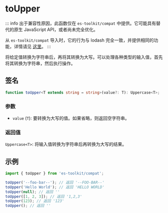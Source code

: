 # toUpper

::: info
出于兼容性原因，此函数仅在 `es-toolkit/compat` 中提供。它可能具有替代的原生 JavaScript API，或者尚未完全优化。

从 `es-toolkit/compat` 导入时，它的行为与 lodash 完全一致，并提供相同的功能，详情请见 [这里](../../../compatibility.md)。
:::

将给定值转换为字符串后，再将其转换为大写。可以处理各种类型的输入值，首先将其转换为字符串，然后执行操作。

## 签名

```typescript
function toUpper<T extends string = string>(value?: T): Uppercase<T>;
```

### 参数

- `value` (`T`): 要转换为大写的值。如果省略，则返回空字符串。

### 返回值

`Uppercase<T>`: 将输入值转换为字符串后再转换为大写的结果。

## 示例

```typescript
import { toUpper } from 'es-toolkit/compat';

toUpper('--foo-bar--'); // 返回 '--FOO-BAR--'
toUpper('Hello World'); // 返回 'HELLO WORLD'
toUpper(null); // 返回 ''
toUpper([1, 2, 3]); // 返回 '1,2,3'
toUpper(123); // 返回 '123'
toUpper(); // 返回 ''
```
